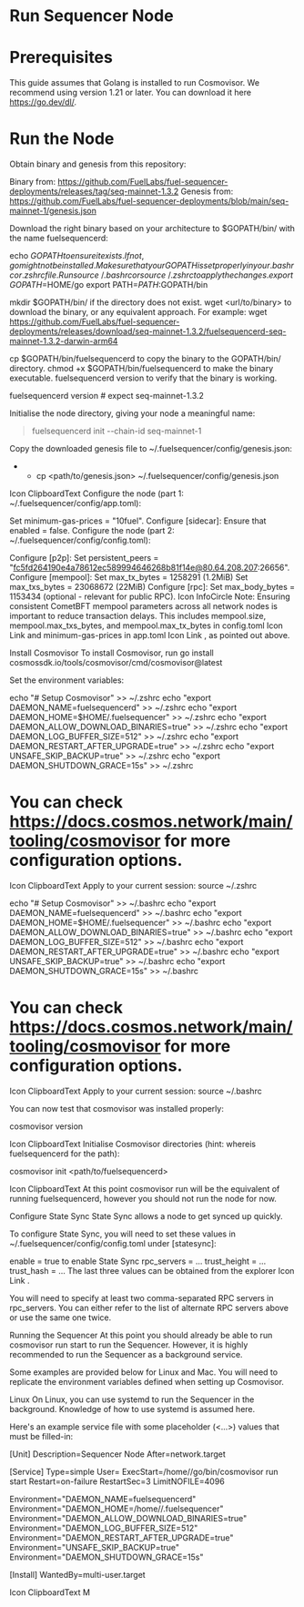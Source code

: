 # Run Sequencer Node

# Prerequisites

This guide assumes that Golang is installed to run Cosmovisor. We recommend using version 1.21 or later. You can download it here https://go.dev/dl/.

# Run the Node

Obtain binary and genesis from this repository:

Binary from: https://github.com/FuelLabs/fuel-sequencer-deployments/releases/tag/seq-mainnet-1.3.2
Genesis from: https://github.com/FuelLabs/fuel-sequencer-deployments/blob/main/seq-mainnet-1/genesis.json

Download the right binary based on your architecture to $GOPATH/bin/ with the name fuelsequencerd:

echo $GOPATH to ensure it exists. If not, go might not be installed.
Make sure that your GOPATH is set properly in your .bashrc or .zshrc file. Run source ~/.bashrc or source ~/.zshrc to apply the changes.
export GOPATH=$HOME/go
export PATH=$PATH:$GOPATH/bin

mkdir $GOPATH/bin/ if the directory does not exist.
wget <url/to/binary> to download the binary, or any equivalent approach. For example:
wget https://github.com/FuelLabs/fuel-sequencer-deployments/releases/download/seq-mainnet-1.3.2/fuelsequencerd-seq-mainnet-1.3.2-darwin-arm64

cp <binary> $GOPATH/bin/fuelsequencerd to copy the binary to the GOPATH/bin/ directory.
chmod +x $GOPATH/bin/fuelsequencerd to make the binary executable.
fuelsequencerd version to verify that the binary is working.

fuelsequencerd version  # expect seq-mainnet-1.3.2

Initialise the node directory, giving your node a meaningful name:

> fuelsequencerd init <node-name> --chain-id seq-mainnet-1

Copy the downloaded genesis file to ~/.fuelsequencer/config/genesis.json:

* * cp <path/to/genesis.json> ~/.fuelsequencer/config/genesis.json

Icon ClipboardText
Configure the node (part 1: ~/.fuelsequencer/config/app.toml):

Set minimum-gas-prices = "10fuel".
Configure [sidecar]:
Ensure that enabled = false.
Configure the node (part 2: ~/.fuelsequencer/config/config.toml):

Configure [p2p]:
Set persistent_peers = "fc5fd264190e4a78612ec589994646268b81f14e@80.64.208.207:26656".
Configure [mempool]:
Set max_tx_bytes = 1258291 (1.2MiB)
Set max_txs_bytes = 23068672 (22MiB)
Configure [rpc]:
Set max_body_bytes = 1153434 (optional - relevant for public RPC).
Icon InfoCircle
Note: Ensuring consistent CometBFT mempool parameters across all network nodes is important to reduce transaction delays. This includes mempool.size, mempool.max_txs_bytes, and mempool.max_tx_bytes in config.toml
Icon Link
 and minimum-gas-prices in app.toml
Icon Link
, as pointed out above.

Install Cosmovisor
To install Cosmovisor, run go install cosmossdk.io/tools/cosmovisor/cmd/cosmovisor@latest

Set the environment variables:

echo "# Setup Cosmovisor" >> ~/.zshrc
echo "export DAEMON_NAME=fuelsequencerd" >> ~/.zshrc
echo "export DAEMON_HOME=$HOME/.fuelsequencer" >> ~/.zshrc
echo "export DAEMON_ALLOW_DOWNLOAD_BINARIES=true" >> ~/.zshrc
echo "export DAEMON_LOG_BUFFER_SIZE=512" >> ~/.zshrc
echo "export DAEMON_RESTART_AFTER_UPGRADE=true" >> ~/.zshrc
echo "export UNSAFE_SKIP_BACKUP=true" >> ~/.zshrc
echo "export DAEMON_SHUTDOWN_GRACE=15s" >> ~/.zshrc

# You can check https://docs.cosmos.network/main/tooling/cosmovisor for more configuration options.

Icon ClipboardText
Apply to your current session: source ~/.zshrc

echo "# Setup Cosmovisor" >> ~/.bashrc
echo "export DAEMON_NAME=fuelsequencerd" >> ~/.bashrc
echo "export DAEMON_HOME=$HOME/.fuelsequencer" >> ~/.bashrc
echo "export DAEMON_ALLOW_DOWNLOAD_BINARIES=true" >> ~/.bashrc
echo "export DAEMON_LOG_BUFFER_SIZE=512" >> ~/.bashrc
echo "export DAEMON_RESTART_AFTER_UPGRADE=true" >> ~/.bashrc
echo "export UNSAFE_SKIP_BACKUP=true" >> ~/.bashrc
echo "export DAEMON_SHUTDOWN_GRACE=15s" >> ~/.bashrc

# You can check https://docs.cosmos.network/main/tooling/cosmovisor for more configuration options.

Icon ClipboardText
Apply to your current session: source ~/.bashrc

You can now test that cosmovisor was installed properly:

cosmovisor version

Icon ClipboardText
Initialise Cosmovisor directories (hint: whereis fuelsequencerd for the path):

cosmovisor init <path/to/fuelsequencerd>

Icon ClipboardText
At this point cosmovisor run will be the equivalent of running fuelsequencerd, however you should not run the node for now.

Configure State Sync
State Sync allows a node to get synced up quickly.

To configure State Sync, you will need to set these values in ~/.fuelsequencer/config/config.toml under [statesync]:

enable = true to enable State Sync
rpc_servers = ...
trust_height = ...
trust_hash = ...
The last three values can be obtained from the explorer
Icon Link
.

You will need to specify at least two comma-separated RPC servers in rpc_servers. You can either refer to the list of alternate RPC servers above or use the same one twice.

Running the Sequencer
At this point you should already be able to run cosmovisor run start to run the Sequencer. However, it is highly recommended to run the Sequencer as a background service.

Some examples are provided below for Linux and Mac. You will need to replicate the environment variables defined when setting up Cosmovisor.

Linux
On Linux, you can use systemd to run the Sequencer in the background. Knowledge of how to use systemd is assumed here.

Here's an example service file with some placeholder (<...>) values that must be filled-in:

[Unit]
Description=Sequencer Node
After=network.target

[Service]
Type=simple
User=<USER>
ExecStart=/home/<USER>/go/bin/cosmovisor run start
Restart=on-failure
RestartSec=3
LimitNOFILE=4096

Environment="DAEMON_NAME=fuelsequencerd"
Environment="DAEMON_HOME=/home/<USER>/.fuelsequencer"
Environment="DAEMON_ALLOW_DOWNLOAD_BINARIES=true"
Environment="DAEMON_LOG_BUFFER_SIZE=512"
Environment="DAEMON_RESTART_AFTER_UPGRADE=true"
Environment="UNSAFE_SKIP_BACKUP=true"
Environment="DAEMON_SHUTDOWN_GRACE=15s"

[Install]
WantedBy=multi-user.target

Icon ClipboardText
M
